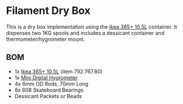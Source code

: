 # Filament Dry Box

This is a dry box implementation using the [Ikea 365+ 10.5L] container. It
dispenses two 1KG spools and includes a dessicant container and
thermometer/hygrometer mount.

## BOM
- 1x [Ikea 365+ 10.5L] (item 792.767.60)
- 1x [Mini Digital Hygrometer]
- 4x 6mm OD Rods, 70mm Long
- 8x 608 Skateboard Bearings
- Dessicant Packets or Beads 


[Ikea 365+ 10.5L]: https://www.ikea.com/us/en/p/ikea-365-food-container-with-lid-rectangular-plastic-s79276760/
[Mini Digital Hygrometer]: https://www.amazon.com/gp/product/B07GNMKYCZ?tag=thingiverse09-20
